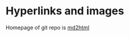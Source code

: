 # Hyperlinks and images

Homepage of git repo is [md2html](https://github.com/TanmayPatil105/md2html)
